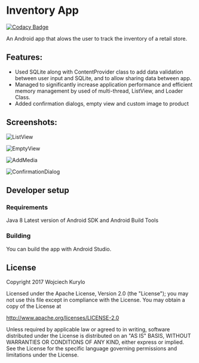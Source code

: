# Inventory App

[![Codacy Badge](https://api.codacy.com/project/badge/Grade/cf9a634797ab420da3c763d960972e16)](https://www.codacy.com/app/Wkurylo/InventoryApp?utm_source=github.com&amp;utm_medium=referral&amp;utm_content=Wkurylo/InventoryApp&amp;utm_campaign=Badge_Grade)

An Android app that alows the user  to track the inventory of a retail store.

## Features:

* Used SQLite along with ContentProvider class to add data validation between user input and SQLite, and to allow sharing data between app.
* Managed to significantly increase application performance and efficient memory management by used of multi-thread, ListView, and Loader Class.
* Added confirmation dialogs, empty view and custom image to product

## Screenshots:
![ListView](https://github.com/Wkurylo/InventoryApp/blob/a3ec4f9491f473e8f9befb4989cbe05678df1ed0/app/src/main/res/images/inventory_list.png "ListView")

![EmptyView](https://github.com/Wkurylo/InventoryApp/blob/a3ec4f9491f473e8f9befb4989cbe05678df1ed0/app/src/main/res/images/inventory_empty.png "EmptyView")

![AddMedia](https://github.com/Wkurylo/InventoryApp/blob/a3ec4f9491f473e8f9befb4989cbe05678df1ed0/app/src/main/res/images/inventory_addmedia.png "AddMedia")

![ConfirmationDialog](https://github.com/Wkurylo/InventoryApp/blob/a3ec4f9491f473e8f9befb4989cbe05678df1ed0/app/src/main/res/images/inventory_dialog.png "ConfirmationDialog")

## Developer setup
### Requirements
Java 8
Latest version of Android SDK and Android Build Tools

### Building

You can build the app with Android Studio.

## License

Copyright 2017 Wojciech Kurylo

Licensed under the Apache License, Version 2.0 (the "License");
you may not use this file except in compliance with the License.
You may obtain a copy of the License at

   http://www.apache.org/licenses/LICENSE-2.0

Unless required by applicable law or agreed to in writing, software
distributed under the License is distributed on an "AS IS" BASIS,
WITHOUT WARRANTIES OR CONDITIONS OF ANY KIND, either express or implied.
See the License for the specific language governing permissions and
limitations under the License.
